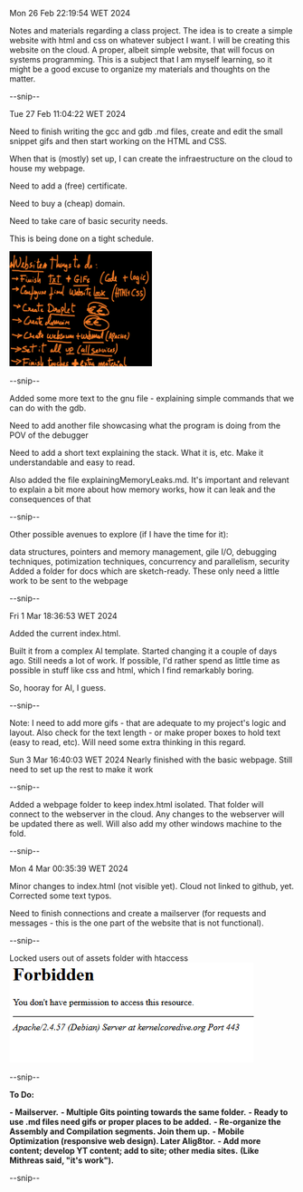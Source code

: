 
Mon 26 Feb 22:19:54 WET 2024

Notes and materials regarding a class project. 
The idea is to create a simple website with html and css on whatever subject I want.
I will be creating this website on the cloud. A proper, albeit simple website, that will focus on systems programming. This is a subject that I am myself learning, so it might be a good excuse to organize my materials and thoughts on the matter.

--snip--

Tue 27 Feb 11:04:22 WET 2024

Need to finish writing the gcc and gdb .md files, create and edit the small snippet gifs and then start working on the HTML and CSS.

When that is (mostly) set up, I can create the infraestructure on the cloud to house my webpage.

Need to add a (free) certificate.

Need to buy a (cheap) domain.

Need to take care of basic security needs.

This is being done on a tight schedule.

<img src="imgs/thingstodo.png" alt="daily reminder" width="50%">

--snip--

Added some more text to the gnu file - explaining simple commands that we can do with the gdb.

Need to add another file showcasing what the program is doing from the POV of the debugger

Need to add a short text explaining the stack. What it is, etc. Make it understandable and easy to read.

Also added the file explainingMemoryLeaks.md. 
It's important and relevant to explain a bit more about how memory works, how it can leak and the consequences of that

--snip--

Other possible avenues to explore (if I have the time for it):

data structures, pointers and memory management, gile I/O, debugging techniques, potimization techniques, concurrency and parallelism, security
Added a folder for docs which are sketch-ready. These only need a little work to be sent to the webpage

--snip--

Fri  1 Mar 18:36:53 WET 2024

Added the current index.html.

Built it from a complex AI template. Started changing it a couple of days ago. Still needs a lot of work.
If possible, I'd rather spend as little time as possible in stuff like css and html, which I find remarkably boring.

So, hooray for AI, I guess.

--snip--

Note: I need to add more gifs - that are adequate to my project's logic and layout.
Also check for the text length - or make proper boxes to hold text (easy to read, etc). Will need some extra thinking in this regard.
 
Sun  3 Mar 16:40:03 WET 2024
Nearly finished with the basic webpage. Still need to set up the rest to make it work
 
--snip--

Added a webpage folder to keep index.html isolated. That folder will connect to the webserver in the cloud. Any changes to the webserver will be updated there as well. Will also add my other windows machine to the fold.

--snip--

Mon  4 Mar 00:35:39 WET 2024

Minor changes to index.html (not visible yet). Cloud not linked to github, yet. Corrected some text typos.

Need to finish connections and create a mailserver (for requests and messages - this is the one part of the website that is not functional).

--snip--

Locked users out of assets folder with htaccess
![Closed Assets Folder](imgs/htaccess.png)

--snip--

**To Do:**

**- Mailserver.**
**- Multiple Gits pointing towards the same folder.**
**- Ready to use .md files need gifs or proper places to be added.**
**- Re-organize the Assembly and Compilation segments. Join them up.**
**- Mobile Optimization (responsive web design). Later Alig8tor.**
**- Add more content; develop YT content; add to site; other media sites.**
**(Like Mithreas said, "it's work").**

--snip--
